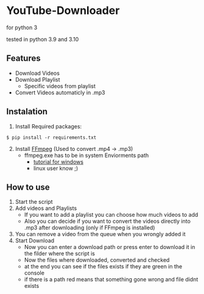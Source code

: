 # YouTube-Downloader
for python 3

tested in python 3.9 and 3.10

## Features
- Download Videos
- Download Playlist
  - Specific videos from playlist
- Convert Videos automaticly in .mp3

## Instalation
1. Install Required packages:
```
$ pip install -r requirements.txt
```
2. Install [FFmpeg](https://ffmpeg.org/download.html) (Used to convert .mp4 -> .mp3)
    - ffmpeg.exe has to be in system Enviorments path
         - [tutorial for windows](https://www.computerhope.com/issues/ch000549.htm)
         - linux user know ;)

## How to use
1. Start the script
2. Add videos and Playlists
    - If you want to add a playlist you can choose how much videos to add
    - Also you can decide if you want to convert the videos directly into .mp3 after downloading (only if FFmpeg is installed)  
 3. You can remove a video from the queue when you wrongly added it
 4. Start Download
    - Now you can enter a download path or press enter to download it in the filder where the script is
    - Now the files where downloaded, converted and checked
    - at the end you can see if the files exists if they are green in the console
    - if there is a path red means that something gone wrong and file didnt exists

